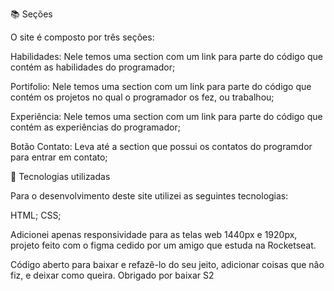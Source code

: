 📚 Seções

O site é composto por três seções:

Habilidades: Nele temos uma section com um link para parte do código que contém as habilidades do programador;

Portifolio: Nele temos uma section com um link para parte do código que contém os projetos no qual o programador os fez, ou trabalhou;

Experiência: Nele temos uma section com um link para parte do código que contém as experiências do programador;

Botão Contato: Leva até a section que possui os contatos do programdor para entrar em contato;


💼 Tecnologias utilizadas


Para o desenvolvimento deste site utilizei as seguintes tecnologias:

HTML;
CSS;

Adicionei apenas responsividade para as telas web 1440px e 1920px, projeto feito com o figma cedido por um amigo que estuda na Rocketseat.

Código aberto para baixar e refazê-lo do seu jeito, adicionar coisas que não fiz, e deixar como queira. Obrigado por baixar S2
